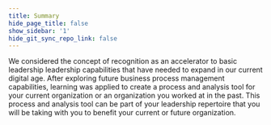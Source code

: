 ```yaml
---
title: Summary
hide_page_title: false
show_sidebar: '1'
hide_git_sync_repo_link: false
---
```


We considered the concept of recognition as an accelerator to basic leadership leadership capabilities that have needed to expand in our current digital age.  After exploring future business process management capabilities, learning was applied to create a process and analysis tool for your current organization or an organization you worked at in the past.  This process and analysis tool can be part of your leadership repertoire that you will be taking with you to benefit your current or future organization.
